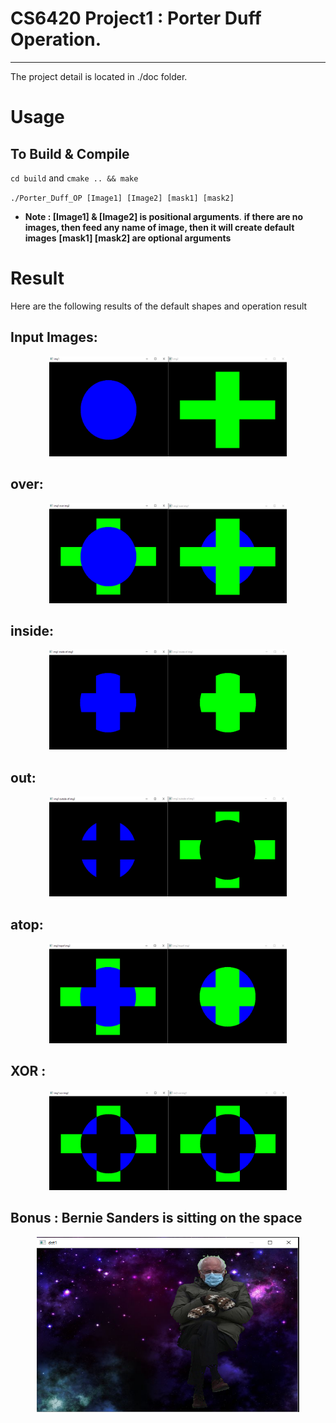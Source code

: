 # CS6420 Project1 : Porter Duff Operation.
---

The project detail is located in ./doc folder.

# Usage
## To Build & Compile
`cd build` and `cmake .. && make `

`./Porter_Duff_OP [Image1] [Image2] [mask1] [mask2]`
- **Note : [Image1] & [Image2] is positional arguments**.
**if there are no images, then feed any name of image, then it will create default images**
**[mask1] [mask2] are optional arguments**

# Result
Here are the following results of the default shapes and operation result
## Input Images:
<p align="center">
  <img src="./image/Input_image.PNG" width="380" height="160" >
</p>

## over:
<p align="center">
  <img src="./image/over.PNG" width="380" height="160" >
</p>

## inside:
<p align="center">
  <img src="./image/inside.PNG" width="380" height="160" >
</p>

## out:
<p align="center">
  <img src="./image/outside.PNG" width="380" height="160" >
</p>

## atop:
<p align="center">
  <img src="./image/atop.PNG" width="380" height="160" >
</p>

## XOR :
<p align="center">
  <img src="./image/xor.PNG" width="380" height="160" >
</p>

## Bonus : Bernie Sanders is sitting on the space
<p align="center">
  <img src="./image/Bernie.PNG" width="420" height="280" >
</p>
